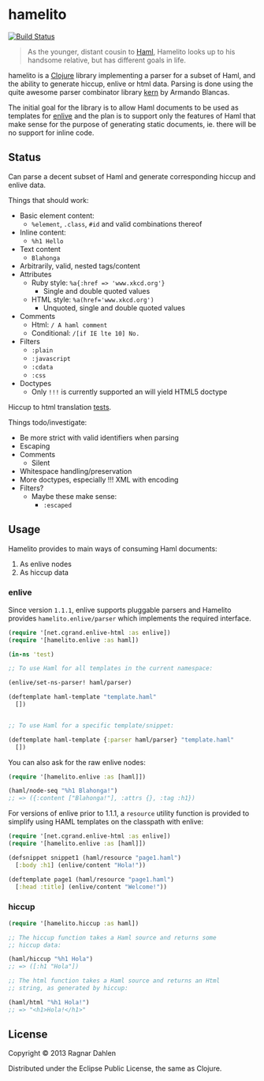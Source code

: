 # hamelito

[![Build Status](https://travis-ci.org/ragnard/hamelito.png?branch=master)](https://travis-ci.org/ragnard/hamelito)

> As the younger, distant cousin to [Haml](http://haml.info/), Hamelito
> looks up to his handsome relative, but has different goals in life.

hamelito is a [Clojure](http://www.clojure.org) library implementing a
parser for a subset of Haml, and the ability to generate hiccup,
enlive or html data. Parsing is done using the quite awesome parser
combinator library [kern](https://github.com/blancas/kern/) by Armando
Blancas.

The initial goal for the library is to allow Haml documents to be used
as templates for [enlive](http://github.com/cgrand/enlive) and the
plan is to support only the features of Haml that make sense for the
purpose of generating static documents, ie. there will be no support
for inline code.

## Status

Can parse a decent subset of Haml and generate corresponding hiccup
and enlive data.

Things that should work:
- Basic element content:
  - `%element`, `.class`, `#id` and valid combinations thereof
- Inline content:
  - `%h1 Hello`
- Text content
  - `Blahonga`
- Arbitrarily, valid, nested tags/content
- Attributes
  - Ruby style: `%a{:href => 'www.xkcd.org'}`
    - Single and double quoted values
  - HTML style: `%a(href='www.xkcd.org')`
    - Unquoted, single and double quoted values
- Comments
  - Html: `/ A haml comment`
  - Conditional: `/[if IE lte 10] No.`
- Filters
  - `:plain`
  - `:javascript`
  - `:cdata`
  - `:css`
- Doctypes 
  - Only `!!!` is currently supported an will yield HTML5 doctype

Hiccup to html translation [tests](https://github.com/ragnard/hamelito/blob/master/test/hamelito/hiccup_test.clj).

Things todo/investigate:
- Be more strict with valid identifiers when parsing
- Escaping
- Comments
  - Silent
- Whitespace handling/preservation
- More doctypes, especially !!! XML with encoding
- Filters?
  - Maybe these make sense:
    - `:escaped`

## Usage

Hamelito provides to main ways of consuming Haml documents:

1. As enlive nodes
2. As hiccup data

### enlive

Since version `1.1.1`, enlive supports pluggable parsers and Hamelito 
provides `hamelito.enlive/parser` which implements the required 
interface.

```clojure
(require '[net.cgrand.enlive-html :as enlive])
(require '[hamelito.enlive :as haml])

(in-ns 'test)

;; To use Haml for all templates in the current namespace:

(enlive/set-ns-parser! haml/parser)

(deftemplate haml-template "template.haml"
  [])


;; To use Haml for a specific template/snippet:

(deftemplate haml-template {:parser haml/parser} "template.haml"
  [])
```

You can also ask for the raw enlive nodes:

```clojure
(require '[hamelito.enlive :as [haml]])

(haml/node-seq "%h1 Blahonga!")
;; => ({:content ["Blahonga!"], :attrs {}, :tag :h1})
```

For versions of enlive prior to 1.1.1, a `resource` utility 
function is provided to simplify using HAML templates on the 
classpath with enlive:

```clojure
(require '[net.cgrand.enlive-html :as enlive])
(require '[hamelito.enlive :as [haml]])

(defsnippet snippet1 (haml/resource "page1.haml")
  [:body :h1] (enlive/content "Hola!"))

(deftemplate page1 (haml/resource "page1.haml")
  [:head :title] (enlive/content "Welcome!"))
```

### hiccup

```clojure
(require '[hamelito.hiccup :as haml])

;; The hiccup function takes a Haml source and returns some 
;; hiccup data:

(haml/hiccup "%h1 Hola")
;; => ([:h1 "Hola"])

;; The html function takes a Haml source and returns an Html 
;; string, as generated by hiccup:

(haml/html "%h1 Hola!")
;; => "<h1>Hola!</h1>"
```

## License

Copyright © 2013 Ragnar Dahlen

Distributed under the Eclipse Public License, the same as Clojure.
